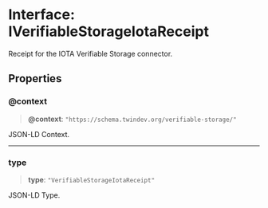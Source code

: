 # Interface: IVerifiableStorageIotaReceipt

Receipt for the IOTA Verifiable Storage connector.

## Properties

### @context

> **@context**: `"https://schema.twindev.org/verifiable-storage/"`

JSON-LD Context.

***

### type

> **type**: `"VerifiableStorageIotaReceipt"`

JSON-LD Type.
